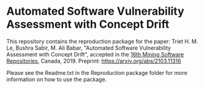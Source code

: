 # Automated Software Vulnerability Assessment with Concept Drift
This repository contains the reproduction package for the paper: Triet H. M. Le, Bushra Sabir, M. Ali Babar, "Automated Software Vulnerability Assessment with Concept Drift", accepted in the [16th Mining Software Repositories](https://2019.msrconf.org/details/msr-2019-papers/2/Automated-Software-Vulnerability-Assessment-with-Concept-Drift), Canada, 2019. Preprint: https://arxiv.org/abs/2103.11316

Please see the Readme.txt in the Reproduction package folder for more information on how to use the package.
